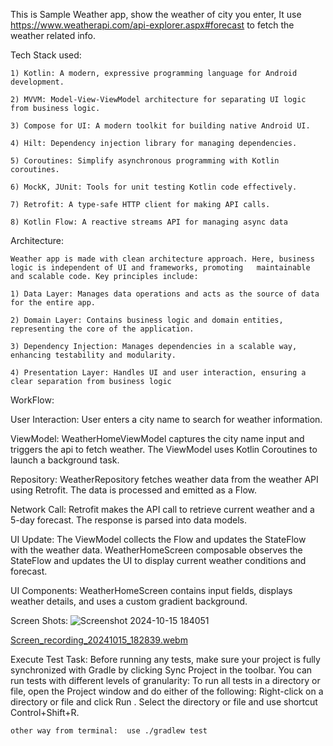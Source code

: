 This is Sample Weather app, show the weather of city you enter, It use https://www.weatherapi.com/api-explorer.aspx#forecast
to fetch the weather related info.

Tech Stack used:

	1) Kotlin: A modern, expressive programming language for Android development.

	2) MVVM: Model-View-ViewModel architecture for separating UI logic from business logic.

	3) Compose for UI: A modern toolkit for building native Android UI.

	4) Hilt: Dependency injection library for managing dependencies.

	5) Coroutines: Simplify asynchronous programming with Kotlin coroutines.

	6) MockK, JUnit: Tools for unit testing Kotlin code effectively.

	7) Retrofit: A type-safe HTTP client for making API calls.

	8) Kotlin Flow: A reactive streams API for managing async data


Architecture:

	Weather app is made with clean architecture approach. Here, business logic is independent of UI and frameworks, promoting 	maintainable and scalable code. Key principles include:
		
	1) Data Layer: Manages data operations and acts as the source of data for the entire app.

	2) Domain Layer: Contains business logic and domain entities, representing the core of the application.

	3) Dependency Injection: Manages dependencies in a scalable way, enhancing testability and modularity.

	4) Presentation Layer: Handles UI and user interaction, ensuring a clear separation from business logic



WorkFlow:  

User Interaction: 
     User enters a city name to search for weather information.

ViewModel:
    WeatherHomeViewModel captures the city name input and triggers the api to fetch weather.
    The ViewModel uses Kotlin Coroutines to launch a background task.

Repository:
    WeatherRepository fetches weather data from the weather API using Retrofit.
    The data is processed and emitted as a Flow.

Network Call:
    Retrofit makes the API call to retrieve current weather and a 5-day forecast.
    The response is parsed into data models.

UI Update:
  The ViewModel collects the Flow and updates the StateFlow with the weather data.
  WeatherHomeScreen composable observes the StateFlow and updates the UI to display current weather conditions and forecast.

UI Components:
  WeatherHomeScreen contains input fields, displays weather details, and uses a custom gradient background.

Screen Shots:
![Screenshot 2024-10-15 184051](https://github.com/user-attachments/assets/7e227f7d-ccb2-47f5-bbab-567ce8e1a469)

[Screen_recording_20241015_182839.webm](https://github.com/user-attachments/assets/1e4b65b3-125c-416f-aff6-06d726a7da4f)

Execute Test Task: 
	Before running any tests, make sure your project is fully synchronized with Gradle by clicking Sync Project  in the toolbar. You can run tests with different levels of granularity:
	To run all tests in a directory or file, open the Project window and do either of the following:
	Right-click on a directory or file and click Run .
	Select the directory or file and use shortcut Control+Shift+R.

	other way from terminal:  use ./gradlew test

